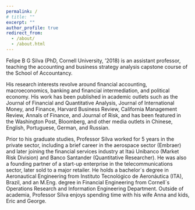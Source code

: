 ```yaml
---
permalink: /
# title: ""
excerpt: ""
author_profile: true
redirect_from: 
  - /about/
  - /about.html
---
```


Felipe B G Silva (PhD, Cornell University, ’2018) is an assistant professor, teaching the accounting and business strategy analysis capstone course of the School of Accountancy.

His research interests revolve around financial accounting, macroeconomics, banking and financial intermediation, and political economy. His work has been published in academic outlets such as the Journal of Financial and Quantitative Analysis, Journal of International Money, and Finance, Harvard Business Review, California Management Review, Annals of Finance, and Journal of Risk, and has been featured in the Washington Post, Bloomberg, and other media outlets in Chinese, English, Portuguese, German, and Russian.

Prior to his graduate studies, Professor Silva worked for 5 years in the private sector, including a brief career in the aerospace sector (Embraer) and later joining the financial services industry at Itaú Unibanco (Market Risk Division) and Banco Santander (Quantitative Researcher). He was also a founding partner of a start-up enterprise in the telecommunications sector, later sold to a major retailer. He holds a bachelor´s degree in Aeronautical Engineering from Instituto Tecnológico de Aeronáutica (ITA), Brazil, and an M.Eng. degree in Financial Engineering from Cornell´s Operations Research and Information Engineering Department. Outside of academia, Professor Silva enjoys spending time with his wife Anna and kids, Eric and George.